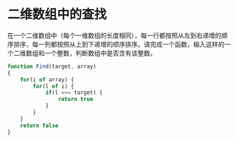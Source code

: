 # 二维数组中的查找
在一个二维数组中（每个一维数组的长度相同），每一行都按照从左到右递增的顺序排序，每一列都按照从上到下递增的顺序排序。请完成一个函数，输入这样的一个二维数组和一个整数，判断数组中是否含有该整数。

```js
function Find(target, array)
{
    for(i of array) {
        for(l of i) {
            if(l === target) {
                return true
            }
        }
    }
    return false
}
```